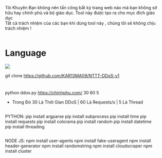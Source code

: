 
<br/><br/>
Tôi Khuyên Bạn không nên tấn công bất kỳ trang web nào mà bạn không sở hữu hay chính phủ và bộ giáo dục.
 Tool này được tạo ra cho mục đích giáo dục<br/>
 Tất cả trách nhiệm của các bạn khi dùng tool này , chúng tôi sẽ không chịu trách nhiệm !<br><br/>

# Language
 <img src="https://img.shields.io/badge/Python-FFDD00?style=for-the-badge&logo=python&logoColor=blue"/></br>
</div>

git clone https://github.com/KAR13MA09/NTTT-DDoS-v1
#
python ddos.py https://chinhphu.com/ 30 60 5
- Trong Đó 30 Là Thời Gian DDoS | 60 Là Requests/s | 5 Là Thread
##
PYTHON:
pip install argparse
pip install subprocess
pip install time
pip install requests
pip install colorama
pip install random
pip install datetime
pip install threading
##
NODE JS:
npm install user-agents
npm install fake-useragent
npm install header-generator
npm install randomstring
npm install cloudscraper
npm install cluster
